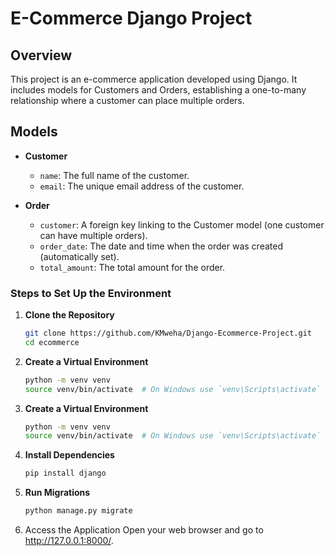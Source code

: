 # E-Commerce Django Project

## Overview
This project is an e-commerce application developed using Django. It includes models for Customers and Orders, establishing a one-to-many relationship where a customer can place multiple orders.

## Models
- **Customer**
    - `name`: The full name of the customer.
    - `email`: The unique email address of the customer.

- **Order**
    - `customer`: A foreign key linking to the Customer model (one customer can have multiple orders).
    - `order_date`: The date and time when the order was created (automatically set).
    - `total_amount`: The total amount for the order.

### Steps to Set Up the Environment

1. **Clone the Repository**
   ```bash
   git clone https://github.com/KMweha/Django-Ecommerce-Project.git
   cd ecommerce

2. **Create a Virtual Environment**
   ```bash
   python -m venv venv
   source venv/bin/activate  # On Windows use `venv\Scripts\activate`

3. **Create a Virtual Environment**
   ```bash
   python -m venv venv
   source venv/bin/activate  # On Windows use `venv\Scripts\activate`
   
4. **Install Dependencies**
   ```bash
   pip install django

5. **Run Migrations**
   ```bash
   python manage.py migrate

6. Access the Application Open your web browser and go to http://127.0.0.1:8000/.